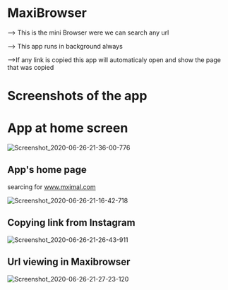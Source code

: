 # MaxiBrowser
 
 --> This is the mini Browser were we can search any url
 
 --> This app runs in background always
 
 -->If any link is copied this app will automaticaly open and show the page that was copied
 
 # Screenshots of the app

 # App at home screen

![Screenshot_2020-06-26-21-36-00-776](https://user-images.githubusercontent.com/42244770/85877807-5b9b5b00-b7f5-11ea-8dcc-e1a2c439ab71.jpeg)     

## App's home page

searcing for www.mximal.com

![Screenshot_2020-06-26-21-16-42-718](https://user-images.githubusercontent.com/42244770/85878705-c5683480-b7f6-11ea-82f8-d78ad64b3077.jpeg)


## Copying link from Instagram

![Screenshot_2020-06-26-21-26-43-911](https://user-images.githubusercontent.com/42244770/85878710-c8632500-b7f6-11ea-8b1b-12bbefa9d423.jpeg)


## Url viewing in Maxibrowser

![Screenshot_2020-06-26-21-27-23-120](https://user-images.githubusercontent.com/42244770/85878720-cb5e1580-b7f6-11ea-9b8c-9e10cc767212.jpeg)
